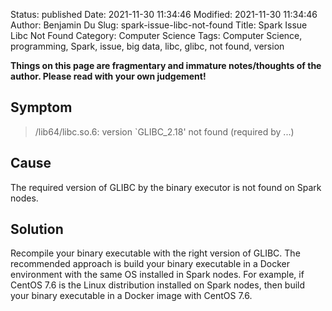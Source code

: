 Status: published
Date: 2021-11-30 11:34:46
Modified: 2021-11-30 11:34:46
Author: Benjamin Du
Slug: spark-issue-libc-not-found
Title: Spark Issue Libc Not Found
Category: Computer Science
Tags: Computer Science, programming, Spark, issue, big data, libc, glibc, not found, version

**Things on this page are fragmentary and immature notes/thoughts of the author. Please read with your own judgement!**

## Symptom

> /lib64/libc.so.6: version `GLIBC_2.18' not found (required by ...)

## Cause
The required version of GLIBC by the binary executor is not found on Spark nodes. 

## Solution
Recompile your binary executable with the right version of GLIBC.
The recommended approach is build your binary executable 
in a Docker environment with the same OS installed in Spark nodes.
For example,
if CentOS 7.6 is the Linux distribution installed on Spark nodes,
then build your binary executable in a Docker image with CentOS 7.6.
